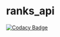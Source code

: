 # ranks_api

[![Codacy Badge](https://api.codacy.com/project/badge/Grade/d32c3942fe154f99917e353df679879b)](https://app.codacy.com/gh/Z1R343L/ranks_api?utm_source=github.com&utm_medium=referral&utm_content=Z1R343L/ranks_api&utm_campaign=Badge_Grade_Settings)